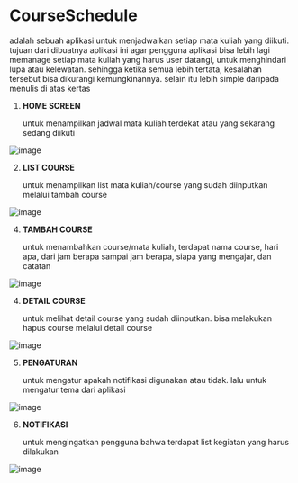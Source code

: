 
# CourseSchedule

adalah sebuah aplikasi untuk menjadwalkan setiap mata kuliah yang diikuti. tujuan dari dibuatnya aplikasi ini agar pengguna aplikasi bisa lebih lagi memanage setiap mata kuliah yang harus user datangi, untuk menghindari lupa atau kelewatan. sehingga ketika semua lebih tertata, kesalahan tersebut bisa dikurangi kemungkinannya. selain itu lebih simple daripada menulis di atas kertas

1. **HOME SCREEN** <P>
untuk menampilkan jadwal mata kuliah terdekat atau yang sekarang sedang diikuti

![image](https://github.com/alxndrzk/CourseSchedule/assets/114162770/1edbff1c-89fd-4421-9ace-30c9ee743d18)


2. **LIST COURSE** <P>
untuk menampilkan list mata kuliah/course yang sudah diinputkan melalui tambah course

![image](https://github.com/alxndrzk/CourseSchedule/assets/114162770/eefe597a-47ae-443a-bc61-b23935f3e0a0)

4. **TAMBAH COURSE** <P>
untuk menambahkan course/mata kuliah, terdapat nama course, hari apa, dari jam berapa sampai jam berapa, siapa yang mengajar, dan catatan

![image](https://github.com/alxndrzk/CourseSchedule/assets/114162770/ac856c10-d1cb-4fd1-9606-2273fd3966b8)


4. **DETAIL COURSE** <P>
untuk melihat detail course yang sudah diinputkan. bisa melakukan hapus course melalui detail course

![image](https://github.com/alxndrzk/CourseSchedule/assets/114162770/b4a65150-0eaa-4431-ae41-12a3f66e7f63)


5. **PENGATURAN** <P>
untuk mengatur apakah notifikasi digunakan atau tidak. lalu untuk mengatur tema dari aplikasi

![image](https://github.com/alxndrzk/CourseSchedule/assets/114162770/ca551b80-1ece-4f58-8a5d-1c47e692f87c)


6. **NOTIFIKASI** <P>
untuk mengingatkan pengguna bahwa terdapat list kegiatan yang harus dilakukan

![image](https://github.com/alxndrzk/CourseSchedule/assets/114162770/0fc81228-ade1-40a1-ad35-9a844ec9dfe9)

